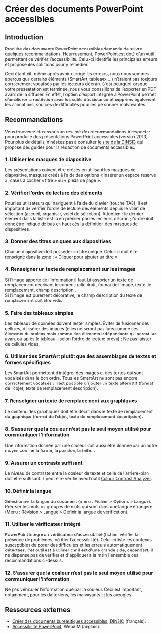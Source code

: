 # Créer des documents PowerPoint accessibles
<script>$(document).ready(function () {
    setBreadcrumb([{"label":"PowerPoint accessible"}]);
});</script>

<style>h3 {font-size: 1rem;}</style>

## Introduction
Produire des documents PowerPoint accessibles demande de suivre quelques recommandations. Heureusement, PowerPoint est doté d’un outil permettant de vérifier l’accessibilité.
Celui-ci identifie les principales erreurs et propose des solutions pour y remédier.

Ceci étant dit, même après avoir corrigé les erreurs, nous nous sommes aperçus que certains éléments (SmartArt, tableaux ...) n’étaient pas toujours correctement vocalisés par les lecteurs d’écran.
C’est pourquoi lorsque votre présentation est terminée, nous vous conseillons de l’exporter en PDF avant de la diffuser. 
En effet, l’option d’export intégrée à PowerPoint permet d’améliorer la restitution avec les outils d’assistance et supprime également les animations, sources de difficultés pour les personnes malvoyantes.

## Recommandations

Vous trouverez ci-dessous un résumé des recommandations à respecter pour produire des présentations PowerPoint accessibles (version 2013). 
Pour plus de détails, n’hésitez pas à consulter <a href="https://disic.github.io/guides-documents_bureautiques_accessibles/html/">le site de la <abbr title="direction interministérielle du numérique et du système d’information et de communication">DINSIC</abbr></a> qui propose des guides pour la rédaction de documents accessibles.

### 1. Utiliser les masques de diapositive
Les présentations doivent être créeés en utilisant les masques de diapositive, masques créés à l’aide des options « insérer un espace réservé », cases à cocher « titre » ou « pieds de page ». 

### 2. Vérifier l’ordre de lecture des éléments
Pour les utilisateurs qui naviguent à l’aide du clavier (touche TAB), il est important de vérifier l’ordre de lecture des éléments depuis le volet de sélection (accueil, organiser, volet de sélection). Attention : le dernier élément dans la liste est lu en premier par les lecteurs d’écran ; l’ordre doit donc être indiqué de bas en haut dès la définition des masques de dispositives.

### 3. Donner des titres uniques aux diapositives
Chaque diapositive doit posséder un titre unique. Celui-ci doit être renseigné dans la zone&nbsp;: «&nbsp;Cliquer pour ajouter un titre&nbsp;».

### 4. Renseigner un texte de remplacement sur les images
Si l’image apporte de l’information il faut lui associer un texte de remplacement décrivant le contenu (clic droit, format de l’image, texte de remplacement, champ description).   
Si l’image est purement décorative, le champ description du texte de remplacement doit être vide.

### 5. Faire des tableaux simples
Les tableaux de données doivent rester simples. Éviter de fusionner des cellules, d’insérer des images (elles ne seront pas lues comme des éléments du tableau mais comme des éléments indépendants qui seront lus avant ou après le tableau – selon l’ordre de lecture prévu) ; Ne pas laisser de cellules vides. 

### 6. Utiliser des SmartArt plutôt que des assemblages de textes et formes spécifiques
Les SmartArt permettent d’intégrer des images et des textes qui sont vocalisés dans le bon ordre. Tous les SmartArt ne sont pas encore correctement vocalisés : il est possible d’ajouter un texte alternatif (format de l’objet, texte de remplacement description). 

### 7. Renseigner un texte de remplacement aux graphiques
Le contenu des graphiques doit être décrit dans le texte de remplacement du graphique (format de l’objet, texte de remplacement descritption). 

### 8. S’assurer que la couleur n’est pas le seul moyen utilisé pour communiquer l’information
Une information donnée par une couleur doit aussi être donnée par un autre moyen comme la forme, la position, la taille…

### 9. Assurer un contraste suffisant
Le niveau de contraste entre la couleur du texte et celle de l’arrière-plan doit être suffisant. Il peut être vérifié avec l’outil [Colour Contrast Analyzer](https://www.paciellogroup.com/resources/contrastanalyser/).

### 10. Définir la langue
Sélectionner la langue du document (menu : Fichier > Options > Langue).  
Préciser les mots ou groupes de mots qui sont dans une langue étrangère (Menu : Révision > Langue > Définir la langue de vérification).

### 11. Utiliser le vérificateur intégré
PowerPoint intègre un vérificateur d’accessibilité (fichier, vérifier la présence de problèmes, vérifier l’accessibilité). Celui-ci liste les contenus susceptibles de poser des difficultés et les erreurs automatiquement détectées. Cet outil est à utiliser car il est d'une grande aide, cependant, il ne dispense pas de vérifier et d'appliquer à la main l'ensemble des recommandations ci-dessus. 

### 12. S’assurer que la couleur n’est pas le seul moyen utilisé pour communiquer l’information
Ne pas véhiculer l’information que par la couleur. Ceci est important, notamment, pour les daltoniens, les malvoyants et les aveugles.

## Ressources externes

- [Créer des documents bureautiques accessibles](https://disic.github.io/guides-documents_bureautiques_accessibles/html/), <abbr title="direction interministérielle du numérique et du système d’information et de communication">DINSIC</abbr> (français).
- [Accessibilité PowerPoint](http://webaim.org/techniques/PowerPoint/), WebAIM (anglais).

&nbsp;
<!--  This file is part of a11y-guidelines | Our vision of mobile & web accessibility guidelines and best practices, with valid/invalid examples.
 Copyright (C) 2016  Orange SA
 See the Creative Commons Legal Code Attribution-ShareAlike 3.0 Unported License for more details (LICENSE file). -->